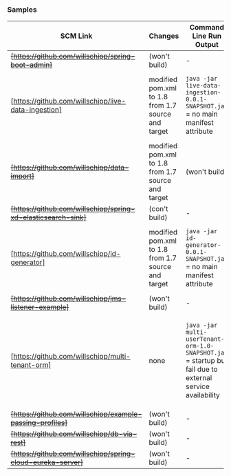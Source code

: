 ### Samples


| SCM Link | Changes | Command Line Run Output | Container Build Output | Docker Run Output | Deployment Output |
|----------|---------|-------------------------|------------------------|-------------------|-------------------|
| ~~[https://github.com/willschipp/spring-boot-admin]~~ | (won't build) | - | - | - | -|
| [https://github.com/willschipp/live-data-ingestion] | modified pom.xml to 1.8 from 1.7 source and target | `java -jar live-data-ingestion-0.0.1-SNAPSHOT.jar` = no main manifest attribute | Success | `docker run --name quick -p 8080:8080 -d quick` = no main manifest attribute | - |
|~~[https://github.com/willschipp/data-import]~~| modified pom.xml to 1.8 from 1.7 source and target | (won't build) | - | - | - |
|~~[https://github.com/willschipp/spring-xd-elasticsearch-sink]~~ | (con't build) | - | - | - | - |
| [https://github.com/willschipp/id-generator] | modified pom.xml to 1.8 from 1.7 source and target | `java -jar id-generator-0.0.1-SNAPSHOT.jar` = no main manifest attribute | Success | `docker run --name quick -p 8080:8080 -d quick` = no main manifest attribute | - |
| ~~[https://github.com/willschipp/jms-listener-example]~~ | (won't build) | - | - | - | - |
| [https://github.com/willschipp/multi-tenant-orm] | none | `java -jar multi-userTenant-orm-1.0-SNAPSHOT.jar` = startup but fail due to external service availability | Success | `docker run --name quick -p 8080:8080 -d quick` = startup but fail due to external service availability | - |
| ~~[https://github.com/willschipp/example-passing-profiles]~~ | (won't build) | - | - | - | - |
| ~~[https://github.com/willschipp/db-via-rest]~~ | (won't build) | - | - | - | - |
| ~~[https://github.com/willschipp/spring-cloud-eureka-server]~~  | (won't build) | - | - | - | - |